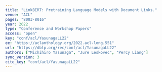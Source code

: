 ```yaml
---
title: "LinkBERT: Pretraining Language Models with Document Links."
venue: "ACL"
pages: "8003-8016"
year: 2022
type: "Conference and Workshop Papers"
access: "open"
key: "conf/acl/YasunagaLL22"
ee: "https://aclanthology.org/2022.acl-long.551"
url: "https://dblp.org/rec/conf/acl/YasunagaLL22"
authors: ["Michihiro Yasunaga", "Jure Leskovec", "Percy Liang"]
sync_version: 3
cite_key: "conf/acl/YasunagaLL22"
---
```

